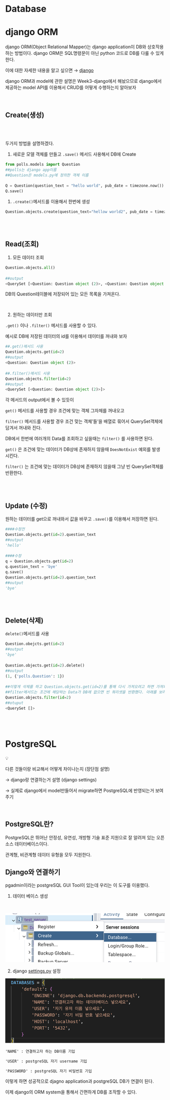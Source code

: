 
# Database

# django ORM

django ORM(Object Relational Mapper)는 django application이 DB와 상호작용하는 방법이다. 
django ORM은 SQL명령문이 아닌 python 코드로 DB를 다룰 수 있게 한다. 

이에 대한 자세한 내용을 알고 싶으면 → [django](../week3/django/django%20basico.md)

django ORM과 model에 관한 설명은 Week3-django에서 해놨으므로 django에서 제공하는 model API를 이용해서 CRUD를 어떻게 수행하는지 알아보자 

<br/>

## Create(생성)

<br/><br/>


두가지 방법을 설명하겠다. 

1. 새로운 모델 객체를 만들고 `.save()` 메서드 사용해서 DB에 Create

```python
from polls.models import Question
##polls는 django app이름 
##Question은 models.py에 정의한 객체 이름

Q = Question(question_text = "hello world", pub_date = timezone.now())
Q.save()
```

1. `.create()`메서드를 이용해서 한번에 생성 

```python
Question.objects.create(question_text="hellow world2", pub_date = timezone.now())
```

<br/><br/>

## Read(조회)

1. 모든 데이터 조회

```python
Question.objects.all() 

##output
<QuerySet [<Question: Question object (2)>, <Question: Question object (4)>, <Question: Question object (5)>]>
```

DB의 Question테이블에 저장되어 있는 모든 목록을 가져온다.

<br/>

2. 원하는 데이터만 조회 

`.get()` 이나 `.filter()` 메서드를 사용할 수 있다. 

예시로 DB에 저장된 데이터의 id를 이용해서 데이터를 꺼내와 보자

```python
##.get()메서드 사용
Question.objects.get(id=2)
##output
<Question: Question object (2)>

##.filter()메서드 사용
Question.objects.filter(id=2)
##output
<QuerySet [<Question: Question object (2)>]>
```

각 메서드의 output에서 볼 수 있듯이 

`get()` 메서드를 사용할 경우 조건에 맞는 객체 그자체를 꺼내오고

`filter()` 메서드를 사용할 경우 조건 맞는 객체’들’을 배열로 묶어서 QuerySet객체에 담겨서 꺼내와 진다.

DB에서 한번에 여러개의 Data를 조회하고 싶을때는 `filter()` 를 사용하면 된다. 

`get()` 은 조건에 맞는 데이터가 DB상에 존재하지 않을때 `DoesNotExist` 예외를 발생 시킨다.

`filter()` 는 조건에 맞는 데이터가 DB상에 존재하지 않을때 그냥 빈 QuerySet객체를 반환한다. 

<br/><br/>

## Update (수정)

원하는 데이터를 get으로 꺼내와서 값을 바꾸고 `.save()`를 이용해서 저장하면 된다. 

```python
####수정전
Question.objects.get(id=2).question_text
##output
'hello' 

####수정
q = Question.objects.get(id=2)
q.question_text = 'bye'
q.save()
Question.objects.get(id=2).question_text
##output
'bye'
```

<br/><br/>

## Delete(삭제)

`delete()`메서드를 사용

```python
Question.obejcts.get(id=2)
##output 
'bye'

Question.objects.get(id=2).delete()
##output
(1, {'polls.Question': 1})

##이렇게 삭제를 하고 Question.objects.get(id=2)를 통해 다시 가져오려고 하면 가져와 지지 않는다.
##filter메서드는 조건에 해당하는 Data가 DB에 없으면 빈 쿼리셋을 반환했다. 아래를 보라.
Question.objects.filter(id=2)
##otuput
<QuerySet []>
```
<br/><br/>


# PostgreSQL

<aside>
💡

다른 것들이랑 비교해서 어떻게 차이나는지 (장단점 설명)

→ django랑 연결하는거 설명 (django settings) 

→ 실제로 django에서 model만들어서 migrate하면 PostgreSQL에 반영되는거 보여주기 

</aside>
<br/>

## PostgreSQL란?

PostgreSQL은 뛰어난 안정성, 유연성, 개방형 기술 표준 지원으로 잘 알려져 있는 오픈 소스 데이터베이스이다.

관계형, 비관계형 데이터 유형을 모두 지원한다.

## Django와 연결하기

pgadmin이라는 postgreSQL GUI Tool이 있는데 우리는 이 도구를 이용했다. 

1. 데이터 베이스 생성 


<br/>

![create postgreSQL database](./img_db/1.png)

2. django [settings.py](http://settings.py) 설정

![setting django](./img_db/2.png)
    

`'NAME' : 연결하고자 하는 DB이름 기입`

`'USER' : postgreSQL 자기 username 기입` 

`'PASSWORD' : postgreSQL 자기 비밀번호 기입`

이렇게 하면 성공적으로 djagno application과 postgreSQL DB가 연결이 된다. 

이제 django의 ORM system을 통해서 간편하게 DB를 조작할 수 있다.
